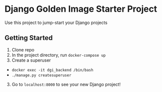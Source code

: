 # Django Golden Image Starter Project
Use this project to jump-start your Django projects

## Getting Started
1. Clone repo
2. In the project directory, run `docker-compose up`
3. Create a superuser
 - `docker exec -it dgi_backend /bin/bash`
 - `./manage.py createsuperuser`
3. Go to `localhost:8000` to see your new Django project!